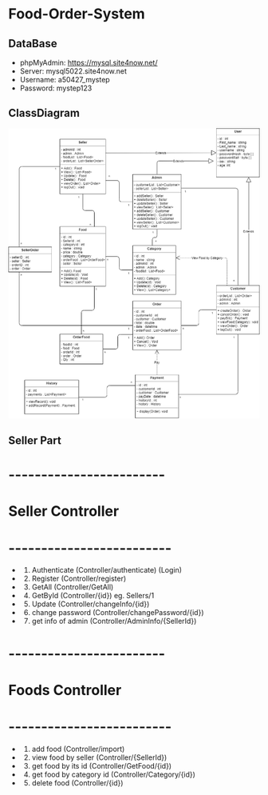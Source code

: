 # Food-Order-System

## DataBase

- phpMyAdmin: https://mysql.site4now.net/
- Server: mysql5022.site4now.net
- Username: a50427_mystep
- Password: mystep123

## ClassDiagram

![ClassDiagram](https://github.com/ReactJS-Course-Project/Food-Order-System/blob/master/FoodOrder.png)

## Seller Part

# ------------------------

# Seller Controller

# -------------------------

- 1. Authenticate (Controller/authenticate) (Login)

- 2. Register (Controller/register)

- 3. GetAll (Controller/GetAll)

- 4. GetById (Controller/{id}) eg. Sellers/1

- 5. Update (Controller/changeInfo/{id})

- 6. change password (Controller/changePassword/{id})

- 7. get info of admin (Controller/AdminInfo/{SellerId})

# ------------------------

# Foods Controller

# -------------------------

- 1. add food (Controller/import)

- 2. view food by seller (Controller/{SellerId})

- 3. get food by its id (Controller/GetFood/{id})

- 4. get food by category id (Controller/Category/{id})

- 5. delete food (Controller/{id})
